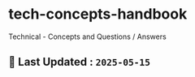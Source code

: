 # tech-concepts-handbook
Technical - Concepts and Questions / Answers

## **📝 Last Updated :** **`2025-05-15`**